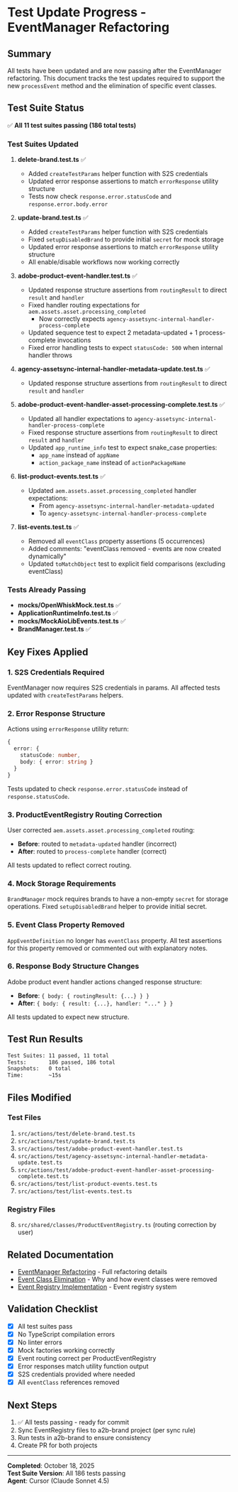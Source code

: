 # Test Update Progress - EventManager Refactoring

## Summary

All tests have been updated and are now passing after the EventManager refactoring. This document tracks the test updates required to support the new `processEvent` method and the elimination of specific event classes.

## Test Suite Status

✅ **All 11 test suites passing (186 total tests)**

### Test Suites Updated

1. **delete-brand.test.ts** ✅
   - Added `createTestParams` helper function with S2S credentials
   - Updated error response assertions to match `errorResponse` utility structure
   - Tests now check `response.error.statusCode` and `response.error.body.error`

2. **update-brand.test.ts** ✅
   - Added `createTestParams` helper function with S2S credentials
   - Fixed `setupDisabledBrand` to provide initial `secret` for mock storage
   - Updated error response assertions to match `errorResponse` utility structure
   - All enable/disable workflows now working correctly

3. **adobe-product-event-handler.test.ts** ✅
   - Updated response structure assertions from `routingResult` to direct `result` and `handler`
   - Fixed handler routing expectations for `aem.assets.asset.processing_completed`
     - Now correctly expects `agency-assetsync-internal-handler-process-complete`
   - Updated sequence test to expect 2 metadata-updated + 1 process-complete invocations
   - Fixed error handling tests to expect `statusCode: 500` when internal handler throws

4. **agency-assetsync-internal-handler-metadata-update.test.ts** ✅
   - Updated response structure assertions from `routingResult` to direct `result` and `handler`

5. **adobe-product-event-handler-asset-processing-complete.test.ts** ✅
   - Updated all handler expectations to `agency-assetsync-internal-handler-process-complete`
   - Fixed response structure assertions from `routingResult` to direct `result` and `handler`
   - Updated `app_runtime_info` test to expect snake_case properties:
     - `app_name` instead of `appName`
     - `action_package_name` instead of `actionPackageName`

6. **list-product-events.test.ts** ✅
   - Updated `aem.assets.asset.processing_completed` handler expectations:
     - From `agency-assetsync-internal-handler-metadata-updated`
     - To `agency-assetsync-internal-handler-process-complete`

7. **list-events.test.ts** ✅
   - Removed all `eventClass` property assertions (5 occurrences)
   - Added comments: "eventClass removed - events are now created dynamically"
   - Updated `toMatchObject` test to explicit field comparisons (excluding eventClass)

### Tests Already Passing

- **mocks/OpenWhiskMock.test.ts** ✅
- **ApplicationRuntimeInfo.test.ts** ✅
- **mocks/MockAioLibEvents.test.ts** ✅
- **BrandManager.test.ts** ✅

## Key Fixes Applied

### 1. S2S Credentials Required
EventManager now requires S2S credentials in params. All affected tests updated with `createTestParams` helpers.

### 2. Error Response Structure
Actions using `errorResponse` utility return:
```typescript
{
  error: {
    statusCode: number,
    body: { error: string }
  }
}
```

Tests updated to check `response.error.statusCode` instead of `response.statusCode`.

### 3. ProductEventRegistry Routing Correction
User corrected `aem.assets.asset.processing_completed` routing:
- **Before**: routed to `metadata-updated` handler (incorrect)
- **After**: routed to `process-complete` handler (correct)

All tests updated to reflect correct routing.

### 4. Mock Storage Requirements
`BrandManager` mock requires brands to have a non-empty `secret` for storage operations. Fixed `setupDisabledBrand` helper to provide initial secret.

### 5. Event Class Property Removed
`AppEventDefinition` no longer has `eventClass` property. All test assertions for this property removed or commented out with explanatory notes.

### 6. Response Body Structure Changes
Adobe product event handler actions changed response structure:
- **Before**: `{ body: { routingResult: {...} } }`
- **After**: `{ body: { result: {...}, handler: "..." } }`

All tests updated to expect new structure.

## Test Run Results

```bash
Test Suites: 11 passed, 11 total
Tests:       186 passed, 186 total
Snapshots:   0 total
Time:        ~15s
```

## Files Modified

### Test Files
1. `src/actions/test/delete-brand.test.ts`
2. `src/actions/test/update-brand.test.ts`
3. `src/actions/test/adobe-product-event-handler.test.ts`
4. `src/actions/test/agency-assetsync-internal-handler-metadata-update.test.ts`
5. `src/actions/test/adobe-product-event-handler-asset-processing-complete.test.ts`
6. `src/actions/test/list-product-events.test.ts`
7. `src/actions/test/list-events.test.ts`

### Registry Files
8. `src/shared/classes/ProductEventRegistry.ts` (routing correction by user)

## Related Documentation

- [EventManager Refactoring](./EVENT_MANAGER_REFACTORING.md) - Full refactoring details
- [Event Class Elimination](./EVENT_CLASS_ELIMINATION.md) - Why and how event classes were removed
- [Event Registry Implementation](./EVENT_REGISTRY_IMPLEMENTATION.md) - Event registry system

## Validation Checklist

- [x] All test suites pass
- [x] No TypeScript compilation errors
- [x] No linter errors
- [x] Mock factories working correctly
- [x] Event routing correct per ProductEventRegistry
- [x] Error responses match utility function output
- [x] S2S credentials provided where needed
- [x] All `eventClass` references removed

## Next Steps

1. ✅ All tests passing - ready for commit
2. Sync EventRegistry files to a2b-brand project (per sync rule)
3. Run tests in a2b-brand to ensure consistency
4. Create PR for both projects

---

**Completed**: October 18, 2025  
**Test Suite Version**: All 186 tests passing  
**Agent**: Cursor (Claude Sonnet 4.5)
